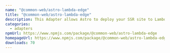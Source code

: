 ```yaml
---
name: "@common-web/astro-lambda-edge"
title: "@common-web/astro-lambda-edge"
description: This Adapter allows Astro to deploy your SSR site to Lambda@Edge Lambda target.
categories:
  - adapters
npmUrl: https://www.npmjs.com/package/@common-web/astro-lambda-edge
homepageUrl: https://www.npmjs.com/package/@common-web/astro-lambda-edge
downloads: 70
---
```

